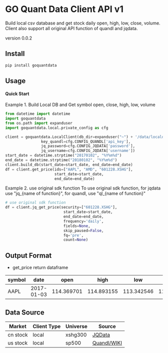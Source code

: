 # GO Quant Data Client API v1
Build local csv database and get stock daily open, high, low, close, volume.
Client also support all original API function of quandl and jqdata.

version 0.0.2
## Install
```bash
pip install goquantdata
```
## Usage
#### Quick Start
Example 1. Build Local DB and Get symbol open, close, high, low, volume
```python
from datetime import datetime
import goquantdata
from os.path import expanduser
import goquantdata.local.private_config as cfg

client = goquantdata.LocalClient(db_dir=expanduser("~") + '/data/localdb/',
                key_quandl=cfg.CONFIG_QUANDL['api_key'],
                jq_password=cfg.CONFIG_JQDATA['password'],
                jq_username=cfg.CONFIG_JQDATA['username'])
start_date = datetime.strptime("20170102", "%Y%m%d")
end_date = datetime.strptime("20180102", "%Y%m%d")
client.build_db(start_date=start_date, end_date=end_date)
df = client.get_price(ids=["AAPL", "AMD", "601228.XSHG"],
                      start_date=start_date,
                      end_date=end_date)
```
Example 2. use original sdk function
To use original sdk function, for jqdata use "jq_{name of function}",
for quandl, use "ql_{name of function}"
```python
# use original sdk function
df = client.jq_get_price(security=["601228.XSHG"],
                          start_date=start_date,
                          end_date=end_date,
                          frequency='daily',
                          fields=None,
                          skip_paused=False,
                          fq='pre',
                          count=None)
```
## Output Format
- get_price return dataframe

| symbol      | date        | open        | high        | low         | close       | volume      | market |
| ----------- | ----------- | ----------- | ----------- | ----------- | ----------- | ----------- | ----------- |
| AAPL        | 2017-01-03  | 114.369701  | 114.893155  | 113.342546  | 114.715378  | 28781865.0  | us |

## Data Source
| Market      | Client Type | Universe | Source |
| ----------- | ----------- | ----------- | ----------- |
| cn stock    | local | xshg300 | [JQData](https://www.joinquant.com/help/api/help?name=Stock) |
| us stock  | local | sp500 | [Quandl/WIKI](https://www.quandl.com/tools/python) |

